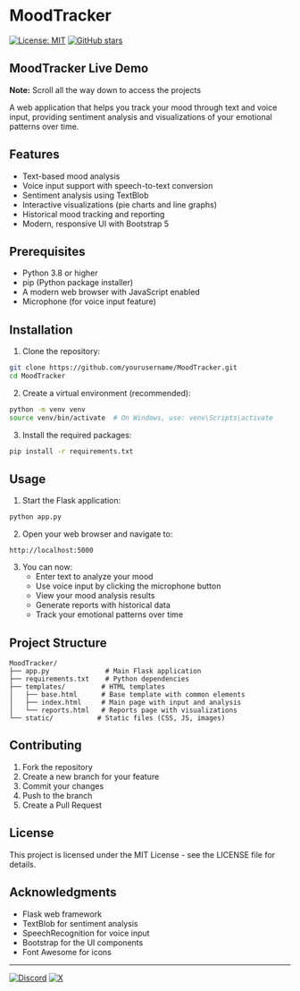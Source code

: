 # MoodTracker
[![License: MIT](https://img.shields.io/badge/License-MIT-blue.svg)](https://opensource.org/licenses/MIT)
[![GitHub stars](https://img.shields.io/github/stars/findkeys/MoodTracker)](https://github.com/your-username/bot-front-web-app/stargazers)

## MoodTracker Live Demo



**Note:** Scroll all the way down to access the projects

A web application that helps you track your mood through text and voice input, providing sentiment analysis and visualizations of your emotional patterns over time.

## Features

- Text-based mood analysis
- Voice input support with speech-to-text conversion
- Sentiment analysis using TextBlob
- Interactive visualizations (pie charts and line graphs)
- Historical mood tracking and reporting
- Modern, responsive UI with Bootstrap 5

## Prerequisites

- Python 3.8 or higher
- pip (Python package installer)
- A modern web browser with JavaScript enabled
- Microphone (for voice input feature)

## Installation

1. Clone the repository:
```bash
git clone https://github.com/yourusername/MoodTracker.git
cd MoodTracker
```

2. Create a virtual environment (recommended):
```bash
python -m venv venv
source venv/bin/activate  # On Windows, use: venv\Scripts\activate
```

3. Install the required packages:
```bash
pip install -r requirements.txt
```

## Usage

1. Start the Flask application:
```bash
python app.py
```

2. Open your web browser and navigate to:
```
http://localhost:5000
```

3. You can now:
   - Enter text to analyze your mood
   - Use voice input by clicking the microphone button
   - View your mood analysis results
   - Generate reports with historical data
   - Track your emotional patterns over time

## Project Structure

```
MoodTracker/
├── app.py              # Main Flask application
├── requirements.txt    # Python dependencies
├── templates/         # HTML templates
│   ├── base.html      # Base template with common elements
│   ├── index.html     # Main page with input and analysis
│   └── reports.html   # Reports page with visualizations
└── static/           # Static files (CSS, JS, images)
```

## Contributing

1. Fork the repository
2. Create a new branch for your feature
3. Commit your changes
4. Push to the branch
5. Create a Pull Request

## License

This project is licensed under the MIT License - see the LICENSE file for details.

## Acknowledgments

- Flask web framework
- TextBlob for sentiment analysis
- SpeechRecognition for voice input
- Bootstrap for the UI components
- Font Awesome for icons

---
[![Discord](https://img.shields.io/badge/Discord-%235865F2.svg?style=for-the-badge&logo=discord&logoColor=white)](https://discord.com/users/887532157747212370)
[![X](https://img.shields.io/badge/X-%23000000.svg?style=for-the-badge&logo=X&logoColor=white)](https://twitter.com/codewithriza)

